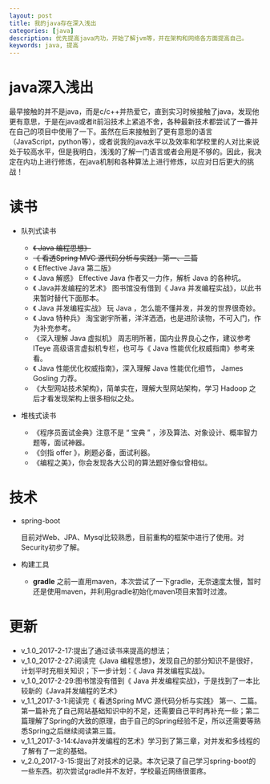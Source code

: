 ```yaml
---
layout: post
title: 我的java存在深入浅出
categories: [java]
description: 优先提高java内功，开始了解jvm等，并在架构和网络各方面提高自己。
keywords: java, 提高
---
```


# java深入浅出

最早接触的并不是java，而是c/c++并热爱它，直到实习时候接触了java，发现他更有意思，于是在java或者it前沿技术上紧追不舍，各种最新技术都尝试了一番并在自己的项目中使用了一下。虽然在后来接触到了更有意思的语言（JavaScript，python等），或者说我的java水平以及效率和学校里的人对比来说处于较高水平，但是我明白，浅浅的了解一门语言或者会用是不够的。因此，我决定在内功上进行修炼，在java机制和各种算法上进行修炼，以应对日后更大的挑战！

# 读书
- 队列式读书

    - ~~《 Java 编程思想》~~
    - ~~《 看透Spring MVC 源代码分析与实践》 第一、二篇~~
    - 《 Effective Java 第二版》
    - 《 Java 解惑》 Effective Java 作者又一力作，解析 Java 的各种坑。
    - 《 Java并发编程的艺术》 图书馆没有借到《 Java 并发编程实战》，以此书来暂时替代下面那本。
    - 《 Java 并发编程实战》 玩 Java ，怎么能不懂并发，并发的世界很奇妙。
    - 《 Java 特种兵》 淘宝谢宇所著，洋洋洒洒，也是进阶读物，不可入门，作为补充参考。
    - 《深入理解 Java 虚拟机》 周志明所著，国内业界良心之作，建议参考 ITeye 高级语言虚拟机专栏，也可与《 Java 性能优化权威指南》参考来看。
    - 《 Java 性能优化权威指南》，深入理解 Java 性能优化细节， James Gosling 力荐。
    - 《大型网站技术架构》，简单实在，理解大型网站架构，学习 Hadoop 之后才看发现架构上很多相似之处。

- 堆栈式读书

    - 《程序员面试金典》注意不是 “ 宝典 ” ，涉及算法、对象设计、概率智力题等，面试神器。
    - 《剑指 offer 》，刷题必备，面试利器。
    - 《编程之美》，你会发现各大公司的算法题好像似曾相似。


# 技术

- spring-boot
    
    目前对Web、JPA、Mysql比较熟悉，目前重构的框架中进行了使用。对Security初步了解。

- 构建工具

    - **gradle** 之前一直用maven，本次尝试了一下gradle，无奈速度太慢，暂时还是使用maven，并利用gradle初始化maven项目来暂时过渡。

# 更新



- v_1.0_2017-2-17:提出了通过读书来提高的想法；
- v_1.0_2017-2-27:阅读完《Java 编程思想》，发现自己的部分知识不是很好，计划平时充相关知识；下一步计划：《 Java 并发编程实战》。
- v_1.0_2017-2-29:图书馆没有借到《 Java 并发编程实战》，于是找到了一本比较新的《Java并发编程的艺术》
- v_1.1_2017-3-1:阅读完《 看透Spring MVC 源代码分析与实践》 第一、二篇。第一篇补充了自己网站基础知识中的不足，还需要自己平时再补充一些；第二篇理解了Spring的大致的原理，由于自己的Spring经验不足，所以还需要等熟悉Spring之后继续阅读第三篇。
- v_1.1_2017-3-14:《Java并发编程的艺术》学习到了第三章，对并发和多线程的了解有了一定的基础。
- v_2.0_2017-3-15:提出了对技术的记录。本次记录了自己学习spring-boot的一些东西。初次尝试gradle并不友好，学校最近网络很蛋疼。

